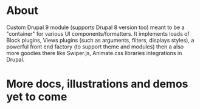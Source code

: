 # About
Custom Drupal 9 module (supports Drupal 8 version too) meant to be a "container" for various UI components/formatters. It implements loads of Block plugins, Views plugins (such as arguments, filters, displays styles), a powerful front end factory (to support theme and modules) then a also more goodies there like Swiper.js, Animate.css libraries integrations in Drupal.

# More docs, illustrations and demos yet to come
